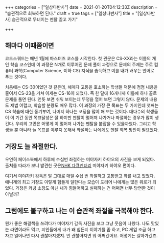 +++
categories = ["일상다반사"]
date = 2021-01-20T04:12:33Z
description = "습관적으로 회복하면 된다."
draft = true
tags = ["일상다반사"]
title = "[일상다반사] 습관적으로 무너지는 멘탈 끌고 가기"

+++
## 해마다 이때쯤이면

코드스쿼드는 매년 1월에 마스터즈 코스를 시작한다. 첫 관문은 CS-XX라는 이름의 개인 학습 코스인데 이 과정은 N개로 이루어진 문제 풀이 과정으로 문제의 주제는 주로 컴퓨터 과학(Computer Science, 이하 CS) 지식을 습득하고 이를 내가 배우는 언어로 푸는 것이다.

처음에는 CS-30이었던 것 같은데, 해매다 고통을 호소하는 학생들 덕분에 점점 내용을 줄여서 CS-23을 거쳐 이제는 CS-16이 되었다. 즉 한 달에 16개니까 이틀에 하나 꼴로 문제를 풀면 된다. 언뜻 보면 쉬워 보이는데 뚜껑을 열어 보면 그렇지 않다. 문제의 내용도 제법 어렵고, 학습할 분량도 매우 많다. 이 과정의 가장 큰 목표는 두 가지인데 첫째는 CS 학습에 대한 동기부여, 나머지 하나는 코딩을 많이 해 보는 것이다. 대다수의 학생들이 이 기간 동안 목표달성은 잘 하지만 멘탈이 떨어져 나가거나 좌절하는 경우가 많이 생긴다. 우리의 고민은 어떻게 이 떨어져 나가는 멘탈을 붙잡을 수 있을까였다. 그리고 학생들 뿐 아니라 늘 목표를 이루지 못해서 좌절하는 나에게도 멘탈 회복 방안이 필요했다.

## 거장도 늘 좌절한다.

우연히 페이스북에서 하루에 수십번 좌절하는 미야자키 하야오의 사진을 보게 되었다. 출처를 따라가 보니 발견한 곳은[NHK 다큐멘터리](https://www3.nhk.or.jp/nhkworld/en/ondemand/video/3004569/) 미야자키 하야오 편이다.



여기서 미야자키 감독은 말 그대로 매일 수십 번 좌절하고 고통받고 화를 내고 있었다. 애니계의 최고 거장도 이렇게 힘들게 일한다는 모습이 도리어 나에게는 많은 위로가 되었다. 거장은 커녕 소장도 아닌 내가 힘들어하고 실패하는 건 어쩌면 너무 당연한 것이 아닐까?

## 그럼에도 불구하고 나는 이 습관적 좌절을 극복해야 한다.

뭔가 좋은 해결책을 쓰려다가 미야자기 감독 사진을 보고 그냥 웃음이 나왔다. 나도 맛있는 라면이라도 먹고, 지인들에게 내가 왜 힘든지 이야기를 좀 하고, PC 게임 조금 하고 자고 일어나면 다시 괜찮아지겠지. 안 괜찮아지면 뭐 어쩌겠어요. 어떻게든 살아가겠죠.
